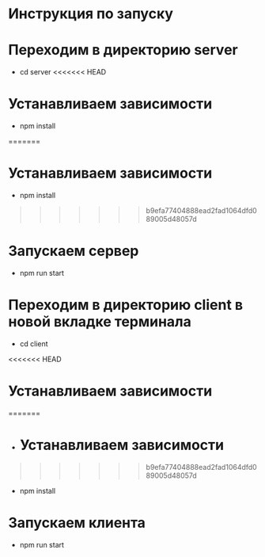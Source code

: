 # Инструкция по запуску

# Переходим в директорию server
* cd server
<<<<<<< HEAD

# Устанавливаем зависимости
* npm install

=======
  
# Устанавливаем зависимости
* npm install
  
>>>>>>> b9efa77404888ead2fad1064dfd089005d48057d
# Запускаем сервер
* npm run start

# Переходим в директорию client в новой вкладке терминала
* cd client

<<<<<<< HEAD
# Устанавливаем зависимости
=======
* # Устанавливаем зависимости
>>>>>>> b9efa77404888ead2fad1064dfd089005d48057d
* npm install

# Запускаем клиента
* npm run start
